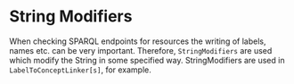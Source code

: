 # String Modifiers
When checking SPARQL endpoints for resources the writing of labels, names etc. can be very important.
Therefore, `StringModifiers` are used which modify the String in some specified way. StringModifiers are used in 
`LabelToConceptLinker[s]`, for example.